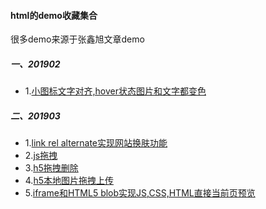 #### html的demo收藏集合
很多demo来源于张鑫旭文章demo
##### 一、201902
- 1.[小图标文字对齐,hover状态图片和文字都变色](./201902/background-hollow-currentColor.html)

##### 二、201903
- 1.[link rel alternate实现网站换肤功能](./201903/rel-alternate-switch-skin-demo.html)
- 2.[js拖拽](./201903/movebar.html)
- 3.[h5拖拽删除](./201903/h5drag.html)
- 4.[h5本地图片拖拽上传](./201903/h5dragexpand.html)
- 5.[iframe和HTML5 blob实现JS,CSS,HTML直接当前页预览](./201903/iframe-html5-blob.html)